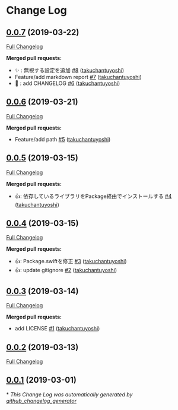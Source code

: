 # Change Log

## [0.0.7](https://github.com/takuchantuyoshi/TypoChecker/tree/0.0.7) (2019-03-22)
[Full Changelog](https://github.com/takuchantuyoshi/TypoChecker/compare/0.0.6...0.0.7)

**Merged pull requests:**

- ✨ : 無視する設定を追加 [\#8](https://github.com/takuchantuyoshi/TypoChecker/pull/8) ([takuchantuyoshi](https://github.com/takuchantuyoshi))
- Feature/add markdown report [\#7](https://github.com/takuchantuyoshi/TypoChecker/pull/7) ([takuchantuyoshi](https://github.com/takuchantuyoshi))
- 📝 : add CHANGELOG [\#6](https://github.com/takuchantuyoshi/TypoChecker/pull/6) ([takuchantuyoshi](https://github.com/takuchantuyoshi))

## [0.0.6](https://github.com/takuchantuyoshi/TypoChecker/tree/0.0.6) (2019-03-21)
[Full Changelog](https://github.com/takuchantuyoshi/TypoChecker/compare/0.0.5...0.0.6)

**Merged pull requests:**

- Feature/add path [\#5](https://github.com/takuchantuyoshi/TypoChecker/pull/5) ([takuchantuyoshi](https://github.com/takuchantuyoshi))

## [0.0.5](https://github.com/takuchantuyoshi/TypoChecker/tree/0.0.5) (2019-03-15)
[Full Changelog](https://github.com/takuchantuyoshi/TypoChecker/compare/0.0.4...0.0.5)

**Merged pull requests:**

- 👍: 依存しているライブラリをPackage経由でインストールする [\#4](https://github.com/takuchantuyoshi/TypoChecker/pull/4) ([takuchantuyoshi](https://github.com/takuchantuyoshi))

## [0.0.4](https://github.com/takuchantuyoshi/TypoChecker/tree/0.0.4) (2019-03-15)
[Full Changelog](https://github.com/takuchantuyoshi/TypoChecker/compare/0.0.3...0.0.4)

**Merged pull requests:**

- 👍: Package.swiftを修正 [\#3](https://github.com/takuchantuyoshi/TypoChecker/pull/3) ([takuchantuyoshi](https://github.com/takuchantuyoshi))
- 👍: update gitignore [\#2](https://github.com/takuchantuyoshi/TypoChecker/pull/2) ([takuchantuyoshi](https://github.com/takuchantuyoshi))

## [0.0.3](https://github.com/takuchantuyoshi/TypoChecker/tree/0.0.3) (2019-03-14)
[Full Changelog](https://github.com/takuchantuyoshi/TypoChecker/compare/0.0.2...0.0.3)

**Merged pull requests:**

- add LICENSE [\#1](https://github.com/takuchantuyoshi/TypoChecker/pull/1) ([takuchantuyoshi](https://github.com/takuchantuyoshi))

## [0.0.2](https://github.com/takuchantuyoshi/TypoChecker/tree/0.0.2) (2019-03-13)
[Full Changelog](https://github.com/takuchantuyoshi/TypoChecker/compare/0.0.1...0.0.2)

## [0.0.1](https://github.com/takuchantuyoshi/TypoChecker/tree/0.0.1) (2019-03-01)


\* *This Change Log was automatically generated by [github_changelog_generator](https://github.com/skywinder/Github-Changelog-Generator)*